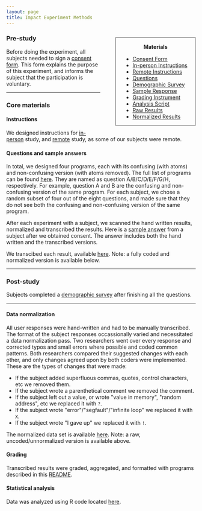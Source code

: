 ```yaml
---
layout: page
title: Impact Experiment Methods
---
```


<style>
  table.toc {
    table-layout: auto;
    width: 50%;
  }

  div.toc {
    /*display: inline-block;*/
    white-space: nowrap;
    border: 2px solid #999;
    padding: 15px 20px 0px 20px;
    margin: 15px 0px 20px 40px;
    float: right;
  }
</style>

<div class="toc">
  <h4 style="margin: 0px 0px 15px 0px; text-align: center;">Materials</h4>
  <ul>
    <li><a href="consent.pdf">Consent Form</a></li>
    <li><a href="in-person">In-person Instructions</a></li>
    <li><a href="remote">Remote Instructions</a></li>
    <li><a href="questions">Questions</a></li>
    <li><a href="survey.pdf">Demographic Survey</a></li>
    <li><a href="sample">Sample Response</a></li>
    <li><a href="https://github.com/dgopstein/atoms-of-confusion/tree/master/program_study">Grading Instrument</a></li>
    <li><a href="https://github.com/dgopstein/atoms-of-confusion/blob/master/program_study/grader/results.R">Analysis Script</a></li>
    <li><a href="results_raw.csv">Raw Results</a></li>
    <li><a href="results_normalized.csv">Normalized Results</a></li>
  </ul>
</div>

### Pre-study
Before doing the experiment, all subjects needed to sign a 
[consent form](consent.pdf). This form explains the purpose
of this experiment, and informs the subject that the participation is
voluntary.

---

### Core materials

#### Instructions

We designed instructions for [in-person](in-person)
study, and [remote](remote) study, as some of our
subjects were remote. 

#### Questions and sample answers

In total, we designed four programs, each with its confusing (with 
atoms) and non-confusing version (with atoms removed). The full list
of programs can be found [here](questions). They are 
named as question A/B/C/D/E/F/G/H, respectively. For example, question 
A and B are the confusing and non-confusing version of the same program.
For each subject, we chose a random subset of four out of the eight questions, 
and made sure that they do not see both the confusing and non-confusing
version of the same program.

After each experiment with a subject, we scanned the hand written 
results, normalized and transcribed the results. Here is a 
[sample answer](sample) from a subject after we obtained 
consent. The answer includes both the hand written and the transcribed 
versions.

We transcibed each result, available [here](results_raw.csv).
Note: a fully coded and normalized version is available below.


---

### Post-study

Subjects completed a [demographic survey](survey.pdf)
after finishing all the questions. 

---

#### Data normalization

All user responses were hand-written and had to be manually transcribed. The format of the subject responses occassionally varied and necessitated a data normalization pass. Two researchers went over every response and corrected typos and small errors where possible and coded common patterns. Both researchers compared their suggested changes with each other, and only changes agreed upon by both coders were implemented. These are the types of changes that were made:

* If the subject added superfluous commas, quotes, control characters, etc we removed them.
* If the subject wrote a parenthetical comment we removed the comment.
* If the subject left out a value, or wrote "value in memory", "random address", etc we replaced it with `?`.
* If the subject wrote "error"/"segfault"/"infinite loop" we replaced it with `X`.
* If the subject wrote "I gave up" we replaced it with `!`.

The normalized data set is available [here](results_normalized.csv).
Note: a raw, uncoded/unnormalized version is available above.

#### Grading

Transcribed results were graded, aggregated, and formatted with programs described in this [README](https://github.com/dgopstein/atoms-of-confusion/tree/master/program_study).

#### Statistical analysis

Data was analyzed using R code located [here](https://github.com/dgopstein/atoms-of-confusion/blob/master/program_study/grader/results.R).
